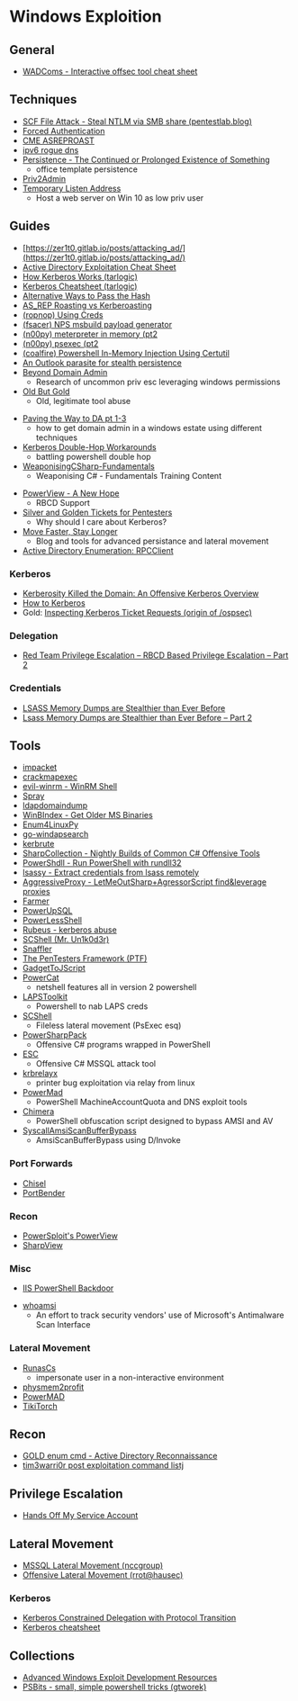 # Windows Exploition

## General
* [WADComs - Interactive offsec tool cheat sheet](https://wadcoms.github.io/)

## Techniques
* [SCF File Attack - Steal NTLM via SMB share (pentestlab.blog)](https://pentestlab.blog/2017/12/13/smb-share-scf-file-attacks/)
* [Forced Authentication](https://www.ired.team/offensive-security/initial-access/t1187-forced-authentication)
* [CME ASREPROAST](https://mpgn.gitbook.io/crackmapexec/ldap-protocol/asreproast)
* [ipv6 rogue dns](https://blog.fox-it.com/2017/05/09/relaying-credentials-everywhere-with-ntlmrelayx/)
* [Persistence - The Continued or Prolonged Existence of Something](https://www.mdsec.co.uk/2019/05/persistence-the-continued-or-prolonged-existence-of-something-part-1-microsoft-office/)
    * office template persistence
* [Priv2Admin](https://github.com/gtworek/Priv2Admin)
* [Temporary Listen Address](https://twitter.com/ninjaparanoid/status/1265187842889744384)
    - Host a web server on Win 10 as low priv user

## Guides
* [https://zer1t0.gitlab.io/posts/attacking_ad/](https://zer1t0.gitlab.io/posts/attacking_ad/)
* [Active Directory Exploitation Cheat Sheet](https://github.com/Integration-IT/Active-Directory-Exploitation-Cheat-Sheet)
* [How Kerberos Works (tarlogic)](https://www.tarlogic.com/en/blog/how-kerberos-works/)
* [Kerberos Cheatsheet (tarlogic)](https://gist.github.com/TarlogicSecurity/2f221924fef8c14a1d8e29f3cb5c5c4a)
* [Alternative Ways to Pass the Hash](https://www.n00py.io/2020/12/alternative-ways-to-pass-the-hash-pth/)
* [AS_REP Roasting vs Kerberoasting](https://luemmelsec.github.io/Kerberoasting-VS-AS-REP-Roasting/)
* [(ropnop) Using Creds](https://blog.ropnop.com/using-credentials-to-own-windows-boxes/)
* [(fsacer) NPS msbuild payload generator](https://github.com/fsacer/nps_payload)
* [(n00py) meterpreter in memory (pt2](https://www.n00py.io/2018/06/executing-meterpreter-in-memory-on-windows-10-and-bypassing-antivirus-part-2/)
* [(n00py) psexec (pt2](https://blog.ropnop.com/using-credentials-to-own-windows-boxes-part-2-psexec-and-services/)
* [(coalfire) Powershell In-Memory Injection Using Certutil](https://www.coalfire.com/The-Coalfire-Blog/May-2018/PowerShell-In-Memory-Injection-Using-CertUtil-exe)
* [An Outlook parasite for stealth persistence](https://vanmieghem.io/stealth-outlook-persistence/)
* [Beyond Domain Admin](https://cube0x0.github.io/Pocing-Beyond-DA/)
    - Research of uncommon priv esc leveraging windows permissions
* [Old But Gold](https://blog.zsec.uk/old-but-gold/)
    - Old, legitimate tool abuse
- [Paving the Way to DA pt 1-3 ](https://blog.zsec.uk/paving-2-da-wholeset/)
    - how to get domain admin in a windows estate using different techniques
- [Kerberos Double-Hop Workarounds](https://posts.slayerlabs.com/double-hop/)
    - battling powershell double hop
- [WeaponisingCSharp-Fundamentals](https://github.com/fozavci/WeaponisingCSharp-Fundamentals)
    - Weaponising C# - Fundamentals Training Content
* [PowerView - A New Hope](https://exploit.ph/powerview.html)
    - RBCD Support
* [Silver and Golden Tickets for Pentesters](https://henpeebin.com/kevin/blog/silver-and-golden-tickets-for-pentesters.html)
    - Why should I care about Kerberos?
* [Move Faster, Stay Longer](https://posts.specterops.io/move-faster-stay-longer-6b4efab9c644)
    - Blog and tools for advanced persistance and lateral movement
* [Active Directory Enumeration: RPCClient](https://www.hackingarticles.in/active-directory-enumeration-rpcclient/)

### Kerberos
* [Kerberosity Killed the Domain: An Offensive Kerberos Overview](https://posts.specterops.io/kerberosity-killed-the-domain-an-offensive-kerberos-overview-eb04b1402c61)
* [How to Kerberos](https://sheerazali.com/how-to-kerberos-its-components-and-function/)
* Gold: [Inspecting Kerberos Ticket Requests (origin of /ospsec)](https://github.com/0xe7/Talks/blob/main/Inspecting%20Kerberos%20Ticket%20Requests%20v1.pdf)

### Delegation
* [Red Team Privilege Escalation – RBCD Based Privilege Escalation – Part 2](https://www.praetorian.com/blog/red-team-privilege-escalation-rbcd-based-privilege-escalation-part-2/) 

### Credentials
* [LSASS Memory Dumps are Stealthier than Ever Before ](https://www.deepinstinct.com/2021/01/24/lsass-memory-dumps-are-stealthier-than-ever-before/)
* [Lsass Memory Dumps are Stealthier than Ever Before – Part 2](https://www.deepinstinct.com/2021/02/16/lsass-memory-dumps-are-stealthier-than-ever-before-part-2/)

## Tools
* [impacket](https://github.com/SecureAuthCorp/impacket.git)
* [crackmapexec](https://github.com/byt3bl33d3r/CrackMapExec)
* [evil-winrm - WinRM Shell](https://github.com/Hackplayers/evil-winrm)
* [Spray](https://github.com/Greenwolf/Spray)
* [ldapdomaindump](https://github.com/dirkjanm/ldapdomaindump)
* [WinBIndex - Get Older MS Binaries](https://m417z.com/winbindex/)
* [Enum4LinuxPy](https://github.com/0v3rride/Enum4LinuxPy)
* [go-windapsearch](https://github.com/ropnop/go-windapsearch)
* [kerbrute](https://github.com/ropnop/kerbrute)
* [SharpCollection - Nightly Builds of Common C# Offensive Tools](https://github.com/Flangvik/SharpCollection)
* [PowerShdll - Run PowerShell with rundll32](https://github.com/p3nt4/PowerShdll)
* [lsassy - Extract credentials from lsass remotely](https://github.com/Hackndo/lsassy)
* [AggressiveProxy - LetMeOutSharp+AgressorScript find&leverage proxies](https://github.com/EncodeGroup/AggressiveProxy)
* [Farmer](https://github.com/mdsecactivebreach/Farmer)
* [PowerUpSQL](https://github.com/NetSPI/PowerUpSQL/)
* [PowerLessShell](https://github.com/Mr-Un1k0d3r/PowerLessShell)
* [Rubeus - kerberos abuse](https://github.com/GhostPack/Rubeus)
* [SCShell (Mr. Un1k0d3r)](https://github.com/Mr-Un1k0d3r/SCShell)
* [Snaffler](https://github.com/SnaffCon/Snaffler)
* [The PenTesters Framework (PTF)](https://github.com/trustedsec/ptf)
* [GadgetToJScript](https://github.com/med0x2e/GadgetToJScript)
* [PowerCat](https://github.com/besimorhino/powercat)
    * netshell features all in version 2 powershell
* [LAPSToolkit](https://github.com/leoloobeek/LAPSToolkit)
    * Powershell to nab LAPS creds
* [SCShell](https://github.com/Mr-Un1k0d3r/SCShell)
    * Fileless lateral movement (PsExec esq)
* [PowerSharpPack](https://github.com/S3cur3Th1sSh1t/PowerSharpPack)
    * Offensive C# programs wrapped in PowerShell
* [ESC](https://github.com/NetSPI/ESC)
    * Offensive C# MSSQL attack tool
* [krbrelayx](https://github.com/dirkjanm/krbrelayx)
    * printer bug exploitation via relay from linux
* [PowerMad](https://github.com/Kevin-Robertson/Powermad)
    * PowerShell MachineAccountQuota and DNS exploit tools
* [Chimera](https://github.com/tokyoneon/Chimera)
    * PowerShell obfuscation script designed to bypass AMSI and AV
* [SyscallAmsiScanBufferBypass](https://github.com/S3cur3Th1sSh1t/SyscallAmsiScanBufferBypass)
    * AmsiScanBufferBypass using D/Invoke 

### Port Forwards
- [Chisel](https://github.com/jpillora/chisel)
- [PortBender](https://github.com/praetorian-inc/PortBender)

### Recon
* [PowerSploit's PowerView](https://github.com/PowerShellMafia/PowerSploit)
* [SharpView](https://github.com/tevora-threat/SharpView)

### Misc
* [IIS PowerShell Backdoor](https://github.com/gtworek/PSBits/blob/master/Misc/Install-PSBackdoor.ps1)
- [whoamsi](https://github.com/subat0mik/whoamsij)
    - An effort to track security vendors' use of Microsoft's Antimalware Scan Interface 

### Lateral Movement
* [RunasCs](https://github.com/antonioCoco/RunasCs)
    * impersonate user in a non-interactive environment
* [physmem2profit](https://github.com/FSecureLABS/physmem2profit)
* [PowerMAD](https://github.com/Kevin-Robertson/Powermad)
* [TikiTorch](https://github.com/rasta-mouse/TikiTorch)

## Recon
* [GOLD enum cmd - Active Directory Reconnaissance ](https://bitvijays.github.io/LFF-IPS-P3-Exploitation.html)
* [tim3warri0r post exploitation command listj](http://tim3warri0r.blogspot.com/2012/09/windows-post-exploitation-command-list.html)

## Privilege Escalation
* [Hands Off My Service Account](https://decoder.cloud/2020/11/05/hands-off-my-service-account/)

## Lateral Movement
* [MSSQL Lateral Movement (nccgroup)](https://research.nccgroup.com/2021/01/21/mssql-lateral-movement/)
* [Offensive Lateral Movement (rrot@hausec)](https://hausec.com/2019/08/12/offensive-lateral-movement/)

### Kerberos
* [Kerberos Constrained Delegation with Protocol Transition](https://phackt.com/en-kerberos-constrained-delegation-with-protocol-transition)
* [Kerberos cheatsheet](https://gist.github.com/TarlogicSecurity/2f221924fef8c14a1d8e29f3cb5c5c4a)

## Collections
* [Advanced Windows Exploit Development Resources](https://github.com/FULLSHADE/WindowsExploitationResources)
* [PSBits - small, simple powershell tricks (gtworek)](https://github.com/gtworek/PSBits)